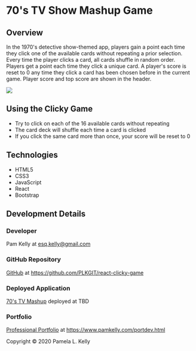 # 70's TV Show Mashup Game

## Overview
In the 1970's detective show-themed app, players gain a point each time they click one of the available cards without repeating a prior selection. Every time the player clicks a card, all cards shuffle in random order.  Players get a point each time they click a unique card.  A player's score is reset to 0 any time they click a card has been chosen before in the current game.  Player score and top score are shown in the header.

![](TBD)

## Using the Clicky Game
* Try to click on each of the 16 available cards without repeating
* The card deck will shuffle each time a card is clicked
* If you click the same card more than once, your score will be reset to 0

## Technologies
* HTML5
* CSS3
* JavaScript
* React
* Bootstrap

## Development Details

### Developer
Pam Kelly at [esq.kelly@gmail.com](mailto:esq.kelly@gmail.com)

### GitHub Repository
[GitHub](https://github.com/PLKGIT/react-clicky-game) at https://github.com/PLKGIT/react-clicky-game

### Deployed Application
[70's TV Mashup]() deployed at TBD

### Portfolio
[Professional Portfolio](https://www.pamkelly.com/portdev.htmll) at 
https://www.pamkelly.com/portdev.html


Copyright &copy; 2020 Pamela L. Kelly